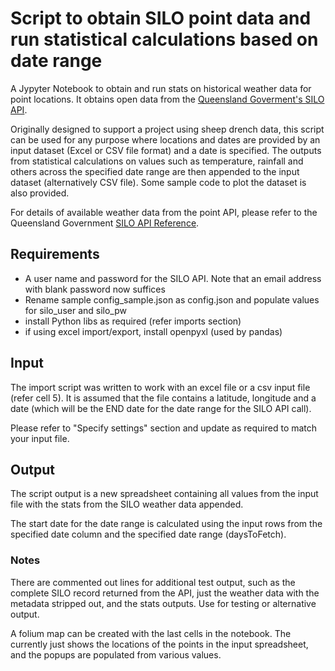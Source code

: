 # Script to obtain SILO point data and run statistical calculations based on date range

A Jypyter Notebook to obtain and run stats on historical weather data for point locations. It obtains open data from the [Queensland Goverment's SILO API](https://www.longpaddock.qld.gov.au/silo/). 

Originally designed to support a project using sheep drench data, this script can be used for any purpose where locations and dates are provided by an input dataset (Excel or CSV file format) and a date is specified. The outputs from statistical calculations on values such as temperature, rainfall and others across the specified date range are then appended to the input dataset (alternatively CSV file). Some sample code to plot the dataset is also provided.

For details of available weather data from the point API, please refer to the Queensland Government [SILO API Reference](https://www.longpaddock.qld.gov.au/silo/api-documentation/reference/#PointData).

## Requirements

- A user name and password for the SILO API. Note that an email address with blank password now suffices
- Rename sample config_sample.json as config.json and populate values for silo_user and silo_pw
- install Python libs as required (refer imports section)
- if using excel import/export, install openpyxl (used by pandas)


## Input

The import script was written to work with an excel file or a csv input file (refer cell 5). It is assumed that the file contains a latitude, longitude and a date (which will be the END date for the date range for the SILO API call). 

Please refer to "Specify settings" section and update as required to match your input file.

## Output

The script output is a new spreadsheet containing all values from the input file with the stats from the SILO weather data appended.

The start date for the date range is calculated using the input rows from the specified date column and the specified date range (daysToFetch).  

### Notes

There are commented out lines for additional test output, such as the complete SILO record returned from the API, just the weather data with the metadata stripped out, and the stats outputs. Use for testing or alternative output.

A folium map can be created with the last cells in the notebook. The currently just shows the locations of the points in the input spreadsheet, and the popups are populated from various values.
